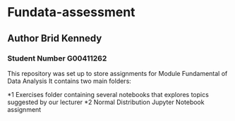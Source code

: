 # Fundata-assessment

## Author Brid Kennedy 
### Student Number G00411262


This repository was set up to store assignments for Module Fundamental of Data Analysis
It contains two main folders:

  *1 Exercises folder containing several notebooks that explores topics suggested by our lecturer 
  *2 Normal Distribution Jupyter Notebook assignment
